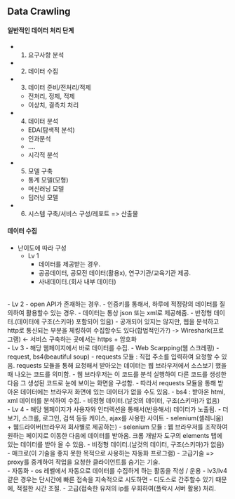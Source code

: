## Data Crawling

#### 일반적인 데이터 처리 단계

- 1. 요구사항 분석
- 2. 데이터 수집
- 3. 데이터 준비/전처리/적제
  - 전처리, 정제, 적제
  - 이상치, 결측치 처리
- 4. 데이터 분석
  - EDA(탐색적 분석)
  - 인과분석
  - ....
  - 시각적 분석
- 5. 모델 구축
  - 통계 모델(모형)
  - 머신러닝 모델
  - 딥러닝 모델
- 6. 시스템 구축/서비스 구성/레포트 => 산출물



#### 데이터 수집
- 난이도에 따라 구성
    - Lv 1
      - 데이터를 제공받는 경우.
      - 공공데이터, 공모전 데이터(활용x), 연구기관/교육기관 제공.
      - 사내데이터.(회사 내부 데이터)
<br>     
    - Lv 2
        - open API가 존재하는 경우.
        - 인증키를 통해서, 하루에 적정량의 데이터를 질의하여 활용할수 있는 경우.
        - 데이터는 통상 json 또는 xml로 제공해줌.
        - 반정형 데이터.(데이터에 구조(스키마) 포함되어 있음)
        - 공개되어 있지는 않지만, 웹을 분석하고 http로 통신되는 부분을 체킹하여 수집할수도 있다(합법적인가?) -> Wireshark(프로그램) <- 서비스 구축하는 곳에서는 https + 암호화
<br>      
    - Lv 3
        - 해당 웹페이지에서 바로 데이터를 수집.
        - Web Scarpping(웹 스크레핑)
        - request, bs4(beautiful soup)
            - requests 모듈 : 직접 주소를 입력하여 요청할 수 있음. requests 모듈을 통해 요청해서 받아오는 데이터는 웹 브라우저에서 소스보기 했을 때 나오는 코드를 의미함. 
            - 웹 브라우저는 이 코드를 분석 실행하여 다른 코드를 생성한 다음 그 생성된 코드로 눈에 보이는 화면을 구성함. 
            - 따라서 requests 모듈을 통해 받아온 데이터에는 브라우저 화면에 있는 데이터가 없을 수도 있음.
        - bs4 : 받아온 html, xml 데이터를 분석하여 수집.
        - 비정형 데이터.(날것의 데이터, 구조(스키마)가 없음)
<br>         
    - Lv 4
        - 해당 웹페이지가 사용자와 인터렉션을 통해서(반응해서) 데이터가 노출됨.
        - 더보기, 스크롤, 로그인, 검색 등등 케이스, ajax를 사용한 사이트
        - selenium(셀레니움) + 웹드라이버(브라우저 회사별로 제공하는)
             - selenium 모듈 : 웹 브라우저를 조작하여 원하는 페이지로 이동한 다음에 데이터를 받아옴. 크롬 개발자 도구의 elements 탭에 있는 데이터를 받아 올 수 있음.
        - 비정형 데이터.(날것의 데이터, 구조(스키마)가 없음)
        - 매크로(이 기술을 좋지 못한 목적으로 사용하는 자동화 프로그램)
        - 고급기술 => proxy를 중계하여 작업을 요청한 클라이언트를 숨기는 기술.
<br>         
    - 자동화
        - os 레벨에서 자동으로 데이터를 수집하게 하는 활동을 작성 / 운용 
        - lv3/lv4 걑은 경우는 단시간에 빠른 접속을 지속적으로 시도하면
            - 디도스로 간주할수 있기 때문에, 적절한 시간 조절.
            - 고급(접속한 유저의 ip를 우회하여(플락시 서버 활용) 처리.
